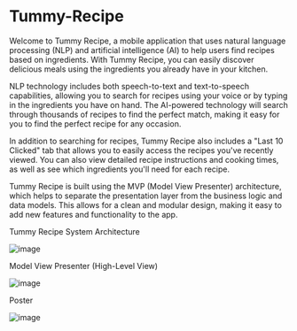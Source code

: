 # Tummy-Recipe
Welcome to Tummy Recipe, a mobile application that uses natural language processing (NLP) and artificial intelligence (AI) to help users find recipes based on ingredients. With Tummy Recipe, you can easily discover delicious meals using the ingredients you already have in your kitchen.

NLP technology includes both speech-to-text and text-to-speech capabilities, allowing you to search for recipes using your voice or by typing in the ingredients you have on hand. The AI-powered technology will search through thousands of recipes to find the perfect match, making it easy for you to find the perfect recipe for any occasion.

In addition to searching for recipes, Tummy Recipe also includes a "Last 10 Clicked" tab that allows you to easily access the recipes you've recently viewed. You can also view detailed recipe instructions and cooking times, as well as see which ingredients you'll need for each recipe.

Tummy Recipe is built using the MVP (Model View Presenter) architecture, which helps to separate the presentation layer from the business logic and data models. This allows for a clean and modular design, making it easy to add new features and functionality to the app.

Tummy Recipe System Architecture



![image](https://user-images.githubusercontent.com/82388275/209277175-49c09a85-0447-489c-a8bb-3d9ddf5fd4a5.png)

Model View Presenter (High-Level View)



![image](https://user-images.githubusercontent.com/82388275/209277315-ede30b59-6386-4324-b929-095b8287184c.png)


Poster


![image](https://user-images.githubusercontent.com/82388275/209277626-0ad7434d-9a65-441e-8528-a7930f947374.png)
